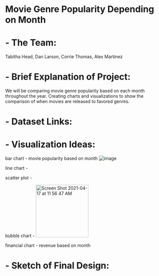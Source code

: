 # Movie Genre Popularity Depending on Month

# - The Team:

Tabitha Head, Dan Larson, Corrie Thomas, Alex Martinez

# - Brief Explanation of Project:

We will be comparing movie genre popularity based on each month throughout the year. Creating charts and visualizations to show the comparison of when 
movies are released to favored genres.

# - Dataset Links:

# - Visualization Ideas:
bar chart - movie popularity based on month
![image](https://user-images.githubusercontent.com/72418166/115118843-46094480-9f73-11eb-9185-a469fe84651d.png)

line chart - 

scatter plot - 

bubble chart - <img width="168" alt="Screen Shot 2021-04-17 at 11 56 47 AM" src="https://user-images.githubusercontent.com/72418166/115118970-16a70780-9f74-11eb-9c0d-bbf97ae84232.png">


financial chart - revenue based on month

# - Sketch of Final Design:
